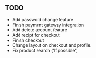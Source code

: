 ## TODO

+ Add password change feature
+ Finish payment gateway integration
+ Add delete account feature
+ Add recipt for checkout
+ Finish checkout
+ Change layout on checkout and profile.
+ Fix product search ('If possible')  
